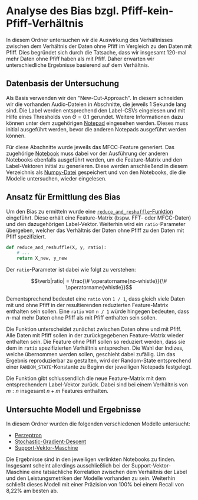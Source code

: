 # Analyse des Bias bzgl. Pfiff-kein-Pfiff-Verhältnis

In diesem Ordner untersuchen wir die Auswirkung des Verhältnisses zwischen dem Verhältnis
der Daten ohne Pfiff im Vergleich zu den Daten mit Pfiff. Dies begründet sich durch die Tatsache,
dass wir insgesamt 120-mal mehr Daten ohne Pfiff haben als mit Pfiff. Daher erwarten wir
unterschiedliche Ergebnisse basierend auf dem Verhältnis.


## Datenbasis der Untersuchung

Als Basis verwenden wir den "New-Cut-Approach". In diesem schneiden wir die vorhanden Audio-Dateien
in Abschnitte, die jeweils 1 Sekunde lang sind. Die Label werden entsprechend den Label-CSVs
eingelesen und mit Hilfe eines Thresholds von $\Theta = 0.1$ gerundet. Weitere Informationen dazu
können unter dem zugehörigen [Notepad](../../new_cut/new_cut.ipynb) eingesehen werden. Dieses
muss initial ausgeführt werden, bevor die anderen Notepads ausgeführt werden können.

Für diese Abschnitte wurde jeweils das MFCC-Feature generiert. Das zugehörige
[Notebook](./mfcc_generate.ipynb) muss dabei vor der Ausführung der anderen Notebooks ebenfalls
ausgeführt werden, um die Feature-Matrix und den Label-Vektoren initial zu generieren. Diese werden
anschließend in diesem Verzeichnis als
[Numpy-Datei](https://numpy.org/doc/stable/reference/routines.io.html) gespeichert und von den
Notebooks, die die Modelle untersuchen, wieder eingelesen.


## Ansatz für Ermittlung des Bias

Um den Bias zu ermitteln wurde eine [`reduce_and_reshuffle`-Funktion](./helper.py) eingeführt.
Diese erhält eine Feature-Matrix (bspw. FFT- oder MFCC-Daten) und den dazugehörigen Label-Vektor.
Weiterhin wird ein `ratio`-Parameter übergeben, welcher das Verhältnis der Daten ohne Pfiff zu den
Daten mit Pfiff spezifiziert.

```py
def reduce_and_reshuffle(X, y, ratio):
    # ...
    return X_new, y_new
```

Der `ratio`-Parameter ist dabei wie folgt zu verstehen:

$$\verb|ratio| = \frac{\# \operatorname{no-whistle}}{\# \operatorname{whistle}}$$

Dementsprechend bedeutet eine `ratio` von `1 / 1`, dass gleich viele Daten mit und ohne Pfiff
in der resultierenden reduzierten Feature-Matrix enthalten sein sollen. Eine `ratio` von `n / 1`
würde hingegen bedeuten, dass $n$-mal mehr Daten ohne Pfiff als mit Pfiff enthalten sein sollen.

Die Funktion unterscheidet zunächst zwischen Daten ohne und mit Pfiff. Alle Daten mit Pfiff sollen
in der zurückgegebenen Feature-Matrix wieder enthalten sein. Die Feature ohne Pfiff sollen so
reduziert werden, dass sie dem in `ratio` spezifizierten Verhältnis entsprechen. Die Wahl der
Indizes, welche übernommen werden sollen, geschieht dabei zufällig. Um das Ergebnis reproduzierbar
zu gestalten, wird der Random-State entsprechend einer `RANDOM_STATE`-Konstante zu Beginn der
jeweiligen Notepads festgelegt.

Die Funktion gibt schlussendlich die neue Feature-Matrix mit dem entsprechendem Label-Vektor
zurück. Dabei sind bei einem Verhältnis von $m : n$ insgesamt $n+m$ Features enthalten.


## Untersuchte Modell und Ergebnisse

In diesem Ordner wurden die folgenden verschiedenen Modelle untersucht:

- [Perzeptron](./perceptron.ipynb)
- [Stochastic-Gradient-Descent](./sgd.ipynb)
- [Support-Vektor-Maschine](./svc.ipynb)

Die Ergebnisse sind in den jeweiligen verlinkten Notebooks zu finden. Insgesamt scheint allerdings
ausschließlich bei der Support-Vektor-Maschine eine tatsächliche Korrelation zwischen dem Verhältnis
der Label und den Leistungsmetriken der Modelle vorhanden zu sein. Weiterhin schließt dieses Modell
mit einer Präzision von 100% bei einem Recall von 8,22% am besten ab.
